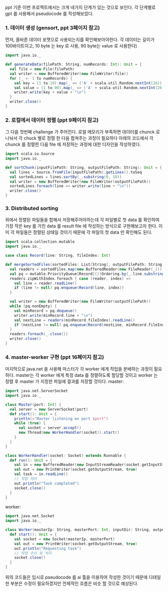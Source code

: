 ppt 기준 이번 프로젝트에서는 크게 네가지 단계가 있는 것으로 보인다. 
각 단계별로 gpt 를 사용해서 pseudocode 를 작성해보았다. 

### 1. 데이터 생성 (gensort, ppt 3페이지 참고) 
먼저, 올바른 데이터 포맷으로 사용되는지를 확인해보아야한다. 
각 데이터는 길이가 100바이트이고, 10 byte 는 key 로 사용, 90 byte는 value 로 사용한다) 

```scala
import java.io._

def generateData(filePath: String, numRecords: Int): Unit = {
  val file = new File(filePath)
  val writer = new BufferedWriter(new FileWriter(file))
  for (_ <- 1 to numRecords) {
    val key = (1 to 10).map(_ => ('A' + scala.util.Random.nextInt(26)).toChar).mkString
    val value = (1 to 90).map(_ => ('A' + scala.util.Random.nextInt(26)).toChar).mkString
    writer.write(key + value + "\n")
  }
  writer.close()
}
```

### 2. 로컬에서 데이터 정렬 (ppt 9페이지 참고) 
그 다음 첫번째 challenge 가 주어진다. 로컬 메모리가 부족하면 데이터를 chunck 로 나눠서 각 chuck 별로 정렬 한 다음 합쳐주는 과정이 필요하다 
아래의 코드에서 각 chunck 를 정렬한 다음 file 에 저장하는 과정에 대한 디자인을 작성하였다. 
```scala
import scala.io.Source
import java.io._

def sortChunk(inputFilePath: String, outputFilePath: String): Unit = {
  val lines = Source.fromFile(inputFilePath).getLines().toSeq
  val sortedLines = lines.sortBy(_.substring(0, 10)) 
  val writer = new BufferedWriter(new FileWriter(outputFilePath))
  sortedLines.foreach(line => writer.write(line + "\n"))
  writer.close()
}
```

### 3. Distributed sorting 
위에서 정렬된 파일들을 합해서 저장해주어야하는데 각 파일별로 첫 data 를 확인하여 가장 작은 key 를 가진 data 를 result file 에 작성하는 방식으로 구현해보고자 한다. 
이미 각 파일들은 정렬된 상태일 것이기 때문에 각 파일의 첫 data 만 확인해도 된다.
```scala
import scala.collection.mutable
import java.io._

case class Record(line: String, fileIndex: Int)

def mergeSortedFiles(sortedFiles: List[String], outputFilePath: String): Unit = {
  val readers = sortedFiles.map(new BufferedReader(new FileReader(_)))
  val pq = mutable.PriorityQueue[Record]()(Ordering.by(_.line.substring(0, 10)).reverse) // 키 기준으로 우선순위 큐
  readers.zipWithIndex.foreach { case (reader, index) =>
    val line = reader.readLine()
    if (line != null) pq.enqueue(Record(line, index))
  }

  val writer = new BufferedWriter(new FileWriter(outputFilePath))
  while (pq.nonEmpty) {
    val minRecord = pq.dequeue()
    writer.write(minRecord.line + "\n")
    val nextLine = readers(minRecord.fileIndex).readLine()
    if (nextLine != null) pq.enqueue(Record(nextLine, minRecord.fileIndex))
  }
  readers.foreach(_.close())
  writer.close()
}
```

### 4. master-worker 구현 (ppt 16페이지 참고) 
마지막으로 java.net 을 사용해 마스터가 각 worker 에게 작업을 분배하는 과정이 필요하다. 
master는 각 worker 에게 특정 data 를 정렬하도록 할당할 것이고 worker 는 정렬 후 master 가 지정한 파일에 결과를 저장할 것이다. 
master:  
```scala
import java.net.ServerSocket
import java.io._

class Master(port: Int) {
  val server = new ServerSocket(port)
  def start(): Unit = {
    println(s"Master listening on port $port")
    while (true) {
      val socket = server.accept()
      new Thread(new WorkerHandler(socket)).start()
    }
  }
}

class WorkerHandler(socket: Socket) extends Runnable {
  def run(): Unit = {
    val in = new BufferedReader(new InputStreamReader(socket.getInputStream))
    val out = new PrintWriter(socket.getOutputStream, true)
    val task = in.readLine()
    // 작업 처리 
    out.println("Task completed")
    socket.close()
  }
}
```

worker: 
```scala
import java.net.Socket
import java.io._

class Worker(masterIp: String, masterPort: Int, inputDir: String, outputDir: String) {
  def start(): Unit = {
    val socket = new Socket(masterIp, masterPort)
    val out = new PrintWriter(socket.getOutputStream, true)
    out.println("Requesting task")
    // 작업 수신 및 처리
    socket.close()
  }
}
```

위의 코드들은 임시로 pseudocode 를 ai 툴을 이용하여 작성한 것이기 때문에 디테일한 부분은 수정이 필요하겠지만 전체적인 흐름은 비슷 할 것으로 예상된다. 

